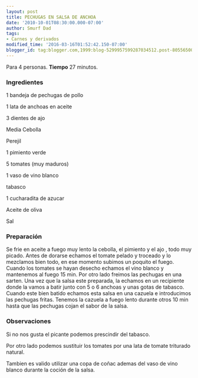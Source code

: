 ```yaml
---
layout: post
title: PECHUGAS EN SALSA DE ANCHOA
date: '2010-10-01T08:30:00.000-07:00'
author: Smurf Dad
tags:
- Carnes y derivados
modified_time: '2016-03-16T01:52:42.150-07:00'
blogger_id: tag:blogger.com,1999:blog-5299957599287034512.post-8055650093496270587
---
```


Para 4 personas.
<b>Tiempo</b> 27 minutos.

<h3>Ingredientes</h3>

1 bandeja de pechugas de pollo

1 lata de anchoas en aceite

3 dientes de ajo

Media Cebolla

Perejil

1 pimiento verde

5 tomates (muy maduros)

1 vaso de vino blanco

tabasco

1 cucharadita de azucar

Aceite de oliva

Sal

<h3>Preparación</h3>

Se frie en aceite a fuego muy lento la cebolla, el pimiento y el ajo , todo muy picado. Antes de dorarse echamos el tomate pelado y troceado y lo mezclamos bien todo, en ese momento subimos un poquito el fuego. Cuando los tomates se hayan desecho echamos el vino blanco y mantenemos al fuego 15 min. Por otro lado freimos las pechugas en una sarten. Una vez que la salsa este preparada, la echamos en un recipiente donde la vamos a batir junto con 5 o 6 anchoas y unas gotas de tabasco. Cuando este bien batido echamos esta salsa en una cazuela e introducimos las pechugas fritas. Tenemos la cazuela a fuego lento durante otros 10 min hasta que las pechugas cojan el sabor de la salsa.

<h3>Observaciones</h3>

Si no nos gusta el picante podemos prescindir del tabasco.

Por otro lado podemos sustituir los tomates por una lata de tomate triturado natural.

Tambien es valido utilizar una copa de coñac ademas del vaso de vino blanco durante la coción de la salsa.

